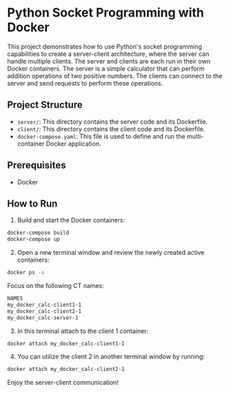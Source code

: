 # Python Socket Programming with Docker

This project demonstrates how to use Python's socket programming capabilities to create a server-client architecture, where the server can handle multiple clients. The server and clients are each run in their own Docker containers.
The server is a simple calculator that can perform addition operations of two positive numbers. 
The clients can connect to the server and send requests to perform these operations.

## Project Structure

- `server/`: This directory contains the server code and its Dockerfile.
- `client/`: This directory contains the client code and its Dockerfile.
- `docker-compose.yaml`: This file is used to define and run the multi-container Docker application.

## Prerequisites
- Docker
## How to Run

1. Build and start the Docker containers:

```bash
docker-compose build
docker-compose up
```
2. Open a new terminal window and review the newly created active containers:
```bash
docker ps -a
```
Focus on the following CT names:
```bash
NAMES
my_docker_calc-client1-1
my_docker_calc-client2-1
my_docker_calc-server-1
```
3. In this terminal attach to the client 1 container:
```bash
docker attach my_docker_calc-client1-1
```

4. You can utilize the client 2 in another terminal window by running:
```bash
docker attach my_docker_calc-client2-1
```

Enjoy the server-client communication!